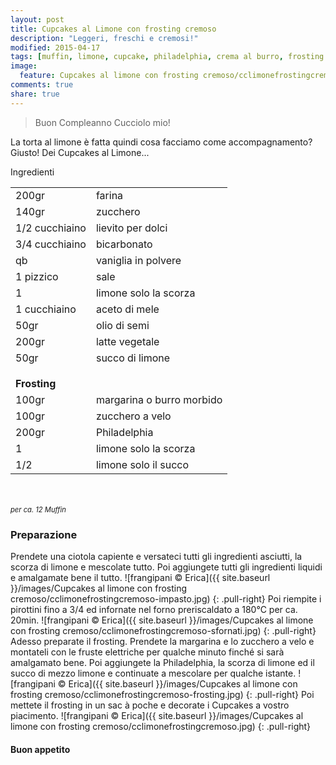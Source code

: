 ```yaml
---
layout: post
title: Cupcakes al Limone con frosting cremoso
description: "Leggeri, freschi e cremosi!"
modified: 2015-04-17
tags: [muffin, limone, cupcake, philadelphia, crema al burro, frosting al formaggio, vegan]
image:
  feature: Cupcakes al limone con frosting cremoso/cclimonefrostingcremoso-header.jpg
comments: true
share: true
---
```


> Buon Compleanno Cucciolo mio!

La torta al limone è fatta quindi cosa facciamo come accompagnamento? Giusto! Dei Cupcakes al Limone...

<div class="ingredients">
  <div class="ingredients-title">Ingredienti</div>
  <table>
    <tbody>
      <tr>
        <td>200gr</td>
        <td>farina</td>
      </tr>
      <tr>
        <td>140gr</td>
        <td>zucchero</td>
      </tr>
      <tr>
        <td>1/2 cucchiaino</td>
        <td>lievito per dolci</td>
      </tr>
      <tr>
        <td>3/4 cucchiaino</td>
        <td>bicarbonato</td>
      </tr>
      <tr>
      	<td>qb</td>
        <td>vaniglia in polvere</td>
      </tr>
      <tr>
        <td>1 pizzico</td>
        <td>sale</td>
      </tr>
      <tr>
        <td>1</td>
        <td>limone solo la scorza</td>
      </tr>
      <tr>
        <td>1 cucchiaino</td>
        <td>aceto di mele</td>
      </tr>
      <tr>
        <td>50gr</td>
        <td>olio di semi</td>
      </tr>
      <tr>
        <td>200gr</td>
        <td>latte vegetale</td>
      </tr>
      <tr>
        <td>50gr</td>
        <td>succo di limone</td>
      </tr>
      <tr style="height: 15px;"></tr>
      <tr>          
        <td colspan="2"><b>Frosting</b></td>
      </tr>
      <tr>
        <td>100gr</td>
        <td>margarina o burro morbido</td>
      </tr>
      <tr>
        <td>100gr</td>
        <td>zucchero a velo</td>
      </tr>
      <tr>
        <td>200gr</td>
        <td>Philadelphia</td>
      </tr>
      <tr>
        <td>1</td>
        <td>limone solo la scorza</td>
      </tr>
      <tr>
        <td>1/2</td>
        <td>limone solo il succo</td>     
      </tr>
    </tbody>
  </table>
  <br></br>
  <i class="pull-right" style="font-size: 80%;">per ca. 12 Muffin</i>
</div>


<h3>
	<font color="grey">
		<i class="icon-cogs"></i>
	</font> Preparazione
</h3>

Prendete una ciotola capiente e versateci tutti gli ingredienti asciutti, la scorza di limone e mescolate tutto. Poi aggiungete tutti gli ingredienti liquidi e amalgamate bene il tutto.
![frangipani © Erica]({{ site.baseurl }}/images/Cupcakes al limone con frosting cremoso/cclimonefrostingcremoso-impasto.jpg)
{: .pull-right}
Poi riempite i pirottini fino a 3/4 ed infornate nel forno preriscaldato a 180°C per ca. 20min.
![frangipani © Erica]({{ site.baseurl }}/images/Cupcakes al limone con frosting cremoso/cclimonefrostingcremoso-sfornati.jpg)
{: .pull-right}
Adesso preparate il frosting. Prendete la margarina e lo zucchero a velo e montateli con le fruste elettriche per qualche minuto finché si sarà amalgamato bene. Poi aggiungete la Philadelphia, la scorza di limone ed il succo di mezzo limone e continuate a mescolare per qualche istante.
![frangipani © Erica]({{ site.baseurl }}/images/Cupcakes al limone con frosting cremoso/cclimonefrostingcremoso-frosting.jpg)
{: .pull-right}
Poi mettete il frosting in un sac à poche e decorate i Cupcakes a vostro piacimento.
![frangipani © Erica]({{ site.baseurl }}/images/Cupcakes al limone con frosting cremoso/cclimonefrostingcremoso.jpg)
{: .pull-right}

<h4>Buon appetito
  <font color="red">
    <i class="icon-smile"></i>
  </font>
</h4>